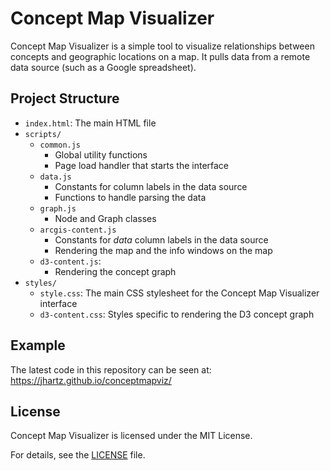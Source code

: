 # Concept Map Visualizer

Concept Map Visualizer is a simple tool to visualize relationships between
concepts and geographic locations on a map. It pulls data from a remote data
source (such as a Google spreadsheet).

## Project Structure

- `index.html`: The main HTML file
- `scripts/`
  - `common.js`
    - Global utility functions
    - Page load handler that starts the interface
  - `data.js`
    - Constants for column labels in the data source
    - Functions to handle parsing the data
  - `graph.js`
    - Node and Graph classes
  - `arcgis-content.js`
    - Constants for *data* column labels in the data source
    - Rendering the map and the info windows on the map
  - `d3-content.js`:
    - Rendering the concept graph
- `styles/`
  - `style.css`: The main CSS stylesheet for the Concept Map Visualizer
    interface
  - `d3-content.css`: Styles specific to rendering the D3 concept graph

## Example

The latest code in this repository can be seen at: https://jhartz.github.io/conceptmapviz/

## License

Concept Map Visualizer is licensed under the MIT License.

For details, see the [LICENSE](LICENSE) file.
